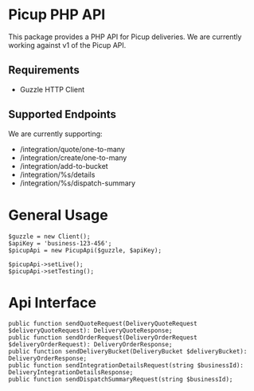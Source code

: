 # Picup PHP API

This package provides a PHP API for Picup deliveries. We are currently working against v1 of the Picup API.

## Requirements

* Guzzle HTTP Client

## Supported Endpoints

We are currently supporting:

- /integration/quote/one-to-many
- /integration/create/one-to-many
- /integration/add-to-bucket
- /integration/%s/details
- /integration/%s/dispatch-summary

# General Usage

    $guzzle = new Client();
    $apiKey = 'business-123-456';
    $picupApi = new PicupApi($guzzle, $apiKey);
    
    $picupApi->setLive();
    $picupApi->setTesting();

# Api Interface

    public function sendQuoteRequest(DeliveryQuoteRequest $deliveryQuoteRequest): DeliveryQuoteResponse;
    public function sendOrderRequest(DeliveryOrderRequest $deliveryOrderRequest): DeliveryOrderResponse;
    public function sendDeliveryBucket(DeliveryBucket $deliveryBucket): DeliveryOrderResponse;
    public function sendIntegrationDetailsRequest(string $businessId): DeliveryIntegrationDetailsResponse;
    public function sendDispatchSummaryRequest(string $businessId);
